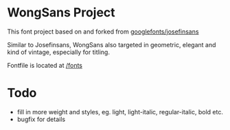 # WongSans Project

This font project based on and forked from [googlefonts/josefinsans](https://github.com/googlefonts/josefinsans)

Similar to Josefinsans, WongSans also targeted in geometric, elegant and kind of vintage, especially for titling.

Fontfile is located at [/fonts](https://github.com/solution9th/WongSans/tree/master/fonts)

# Todo
* fill in more weight and styles, eg. light, light-italic, regular-italic, bold etc.
* bugfix for details
